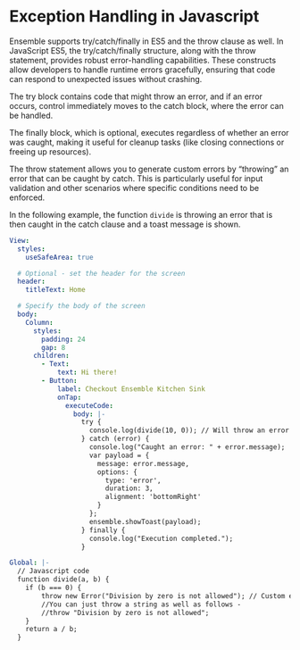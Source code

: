 # Exception Handling in Javascript

Ensemble supports try/catch/finally in ES5 and the throw clause as well. In JavaScript ES5, the try/catch/finally structure, along with the throw statement, provides robust error-handling capabilities. These constructs allow developers to handle runtime errors gracefully, ensuring that code can respond to unexpected issues without crashing. 

The try block contains code that might throw an error, and if an error occurs, control immediately moves to the catch block, where the error can be handled. 

The finally block, which is optional, executes regardless of whether an error was caught, making it useful for cleanup tasks (like closing connections or freeing up resources). 

The throw statement allows you to generate custom errors by “throwing” an error that can be caught by catch. This is particularly useful for input validation and other scenarios where specific conditions need to be enforced.

In the following example, the function `divide` is throwing an error that is then caught in the catch clause and a toast message is shown.

```yaml
View:
  styles:
    useSafeArea: true

  # Optional - set the header for the screen
  header:
    titleText: Home

  # Specify the body of the screen
  body:
    Column:
      styles:
        padding: 24
        gap: 8
      children:
        - Text:
            text: Hi there!
        - Button:
            label: Checkout Ensemble Kitchen Sink
            onTap:
              executeCode:
                body: |-
                  try {
                    console.log(divide(10, 0)); // Will throw an error
                  } catch (error) {
                    console.log("Caught an error: " + error.message);
                    var payload = {
                      message: error.message,
                      options: {
                        type: 'error',
                        duration: 3,
                        alignment: 'bottomRight'
                      }
                    };
                    ensemble.showToast(payload);
                  } finally {
                    console.log("Execution completed.");
                  }

Global: |-
  // Javascript code
  function divide(a, b) {
    if (b === 0) {
        throw new Error("Division by zero is not allowed"); // Custom error
        //You can just throw a string as well as follows -
        //throw "Division by zero is not allowed";
    }
    return a / b;
  } 

```

